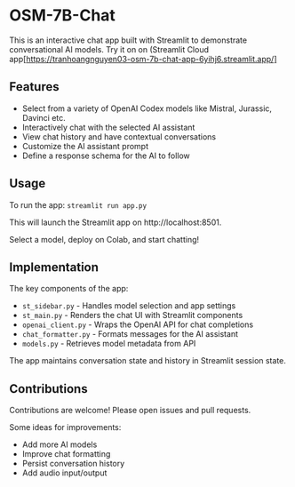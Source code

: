# OSM-7B-Chat

This is an interactive chat app built with Streamlit to demonstrate conversational AI models. Try it on on (Streamlit Cloud app[https://tranhoangnguyen03-osm-7b-chat-app-6yihj6.streamlit.app/]

## Features

- Select from a variety of OpenAI Codex models like Mistral, Jurassic, Davinci etc.
- Interactively chat with the selected AI assistant 
- View chat history and have contextual conversations
- Customize the AI assistant prompt
- Define a response schema for the AI to follow

## Usage

To run the app:
```streamlit run app.py```

This will launch the Streamlit app on http://localhost:8501.

Select a model, deploy on Colab, and start chatting!

## Implementation 

The key components of the app:

- `st_sidebar.py` - Handles model selection and app settings
- `st_main.py` - Renders the chat UI with Streamlit components 
- `openai_client.py` - Wraps the OpenAI API for chat completions
- `chat_formatter.py` - Formats messages for the AI assistant  
- `models.py` - Retrieves model metadata from API

The app maintains conversation state and history in Streamlit session state. 

## Contributions

Contributions are welcome! Please open issues and pull requests.

Some ideas for improvements:

- Add more AI models 
- Improve chat formatting
- Persist conversation history
- Add audio input/output